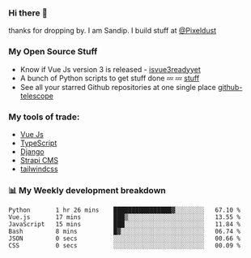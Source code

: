 ### Hi there 👋

thanks for dropping by.
I am Sandip. I build stuff at [@Pixeldust](github.com/pixeldust-in/)

###  **My Open Source Stuff**

 - Know if Vue Js version 3 is released -  [isvue3readyyet](https://github.com/sandiprb/isvue3readyyet)
 - A bunch of Python scripts to get stuff done 💤 💤 [stuff](https://github.com/sandiprb/stuff)
 - See all your starred Github repositories at one single place [github-telescope](https://github.com/sandiprb/github-telescope)



###  **My tools of trade:**
 - [Vue Js](https://github.com/vuejs/vue/)
 - [TypeScript](https://github.com/microsoft/TypeScript)
 - [Django](github.com/django/django)
 - [Strapi CMS](github.com/strapi/strapi)
 - [tailwindcss](https://github.com/tailwindlabs/tailwindcss)


###  📊 **My Weekly development breakdown**
<!--START_SECTION:waka-->

```text
Python       1 hr 26 mins    ████████████████▓░░░░░░░░   67.10 %
Vue.js       17 mins         ███▒░░░░░░░░░░░░░░░░░░░░░   13.55 %
JavaScript   15 mins         ███░░░░░░░░░░░░░░░░░░░░░░   11.84 %
Bash         8 mins          █▓░░░░░░░░░░░░░░░░░░░░░░░   06.74 %
JSON         0 secs          ░░░░░░░░░░░░░░░░░░░░░░░░░   00.66 %
CSS          0 secs          ░░░░░░░░░░░░░░░░░░░░░░░░░   00.09 %
```

<!--END_SECTION:waka-->
